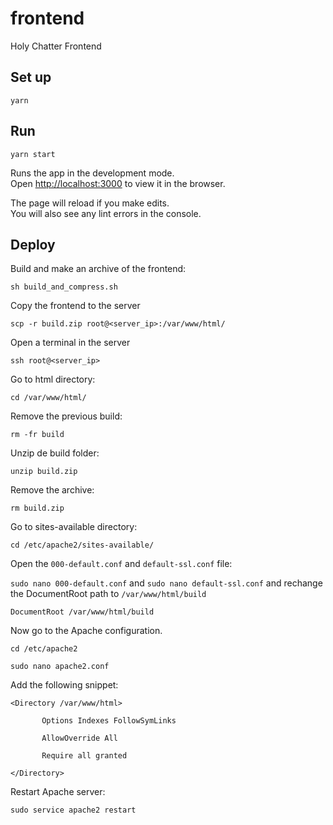# frontend
Holy Chatter Frontend


## Set up

`yarn`


## Run

`yarn start`

Runs the app in the development mode.\
Open [http://localhost:3000](http://localhost:3000) to view it in the browser.

The page will reload if you make edits.\
You will also see any lint errors in the console.


## Deploy

Build and make an archive of the frontend:

`sh build_and_compress.sh`


Copy the frontend to the server

`scp -r build.zip root@<server_ip>:/var/www/html/`


Open a terminal in the server

`ssh root@<server_ip>`


Go to html directory:

`cd /var/www/html/`


Remove the previous build:

`rm -fr build`


Unzip de build folder:

`unzip build.zip`


Remove the archive:

`rm build.zip`


Go to sites-available directory:

`cd /etc/apache2/sites-available/`


Open the `000-default.conf` and `default-ssl.conf` file:


`sudo nano 000-default.conf` and `sudo nano default-ssl.conf` and rechange the DocumentRoot path to `/var/www/html/build`


`DocumentRoot /var/www/html/build`


Now go to the Apache configuration.


`cd /etc/apache2`

`sudo nano apache2.conf`


Add the following snippet:

```
<Directory /var/www/html>

       Options Indexes FollowSymLinks

       AllowOverride All

       Require all granted

</Directory>
```


Restart Apache server:

`sudo service apache2 restart`

